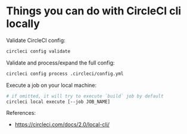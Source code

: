 # Things you can do with CircleCI cli locally

Validate CircleCI config:

```sh
circleci config validate
```

Validate and process/expand the full config:

```sh
circleci config process .circleci/config.yml
```

Execute a job on your local machine:

```sh
# if omitted, it will try to execute `build` job by default
circleci local execute [--job JOB_NAME]
```

References:
- https://circleci.com/docs/2.0/local-cli/
